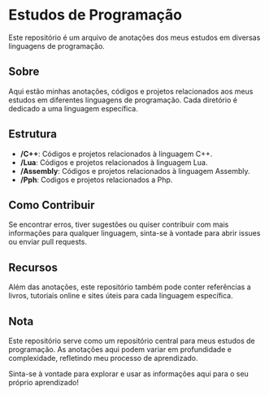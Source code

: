 # Estudos de Programação

Este repositório é um arquivo de anotações dos meus estudos em diversas linguagens de programação.

## Sobre

Aqui estão minhas anotações, códigos e projetos relacionados aos meus estudos em diferentes linguagens de programação. Cada diretório é dedicado a uma linguagem específica.

## Estrutura

- **/C++**: Códigos e projetos relacionados à linguagem C++.
- **/Lua**: Códigos e projetos relacionados à linguagem Lua.
- **/Assembly**: Códigos e projetos relacionados à linguagem Assembly.
- **/Pph**: Codigos e projetos relacionados a Php.

## Como Contribuir

Se encontrar erros, tiver sugestões ou quiser contribuir com mais informações para qualquer linguagem, sinta-se à vontade para abrir issues ou enviar pull requests.

## Recursos

Além das anotações, este repositório também pode conter referências a livros, tutoriais online e sites úteis para cada linguagem específica.

## Nota

Este repositório serve como um repositório central para meus estudos de programação. As anotações aqui podem variar em profundidade e complexidade, refletindo meu processo de aprendizado.

Sinta-se à vontade para explorar e usar as informações aqui para o seu próprio aprendizado!

